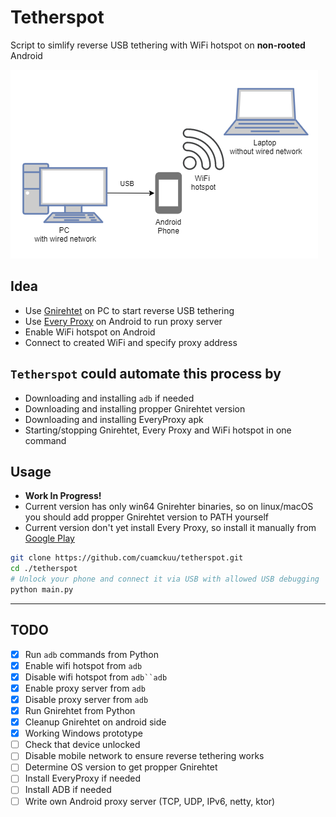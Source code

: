 # Tetherspot

Script to simlify reverse USB tethering with WiFi hotspot on **non-rooted** Android

![diagram](./assets/diagram.drawio.png)

## Idea

- Use [Gnirehtet](https://github.com/Genymobile/gnirehtet) on PC to start reverse USB tethering
- Use [Every Proxy](https://play.google.com/store/apps/details?id=com.gorillasoftware.everyproxy&hl=en&gl=US) on Android to run proxy server
- Enable WiFi hotspot on Android
- Connect to created WiFi and specify proxy address

## `Tetherspot` could automate this process by

- Downloading and installing `adb` if needed
- Downloading and installing propper Gnirehtet version
- Downloading and installing EveryProxy apk
- Starting/stopping Gnirehtet, Every Proxy and WiFi hotspot in one command

## Usage

- **Work In Progress!**
- Current version has only win64 Gnirehter binaries, so on linux/macOS you should add propper Gnirehtet version to PATH yourself
- Current version don't yet install Every Proxy, so install it manually from [Google Play](https://play.google.com/store/apps/details?id=com.gorillasoftware.everyproxy&hl=en&gl=US)

```bash
git clone https://github.com/cuamckuu/tetherspot.git
cd ./tetherspot
# Unlock your phone and connect it via USB with allowed USB debugging
python main.py
```

---

## TODO

- [X] Run `adb` commands from Python
- [X] Enable wifi hotspot from `adb`
- [X] Disable wifi hotspot from `adb``adb`
- [X] Enable proxy server from `adb`
- [X] Disable proxy server from `adb`
- [X] Run Gnirehtet from Python
- [X] Cleanup Gnirehtet on android side
- [X] Working Windows prototype
- [ ] Check that device unlocked
- [ ] Disable mobile network to ensure reverse tethering works
- [ ] Determine OS version to get propper Gnirehtet
- [ ] Install EveryProxy if needed
- [ ] Install ADB if needed
- [ ] Write own Android proxy server (TCP, UDP, IPv6, netty, ktor)
